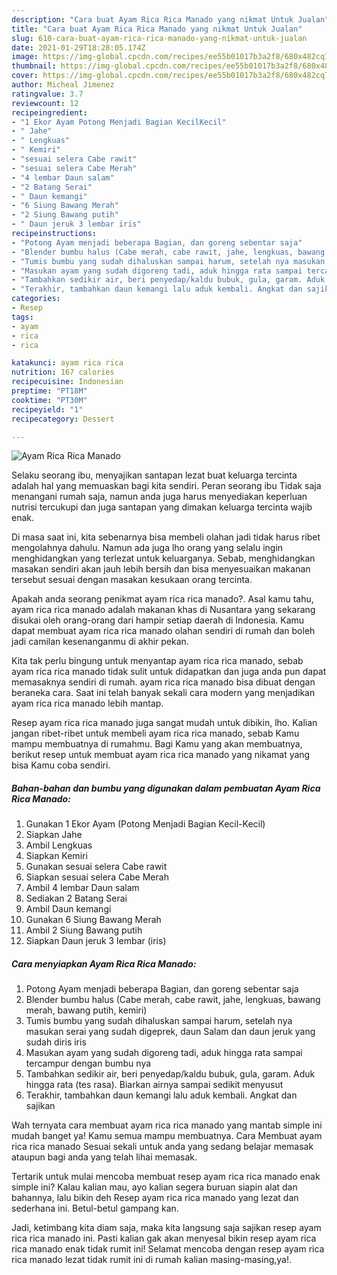 ```yaml
---
description: "Cara buat Ayam Rica Rica Manado yang nikmat Untuk Jualan"
title: "Cara buat Ayam Rica Rica Manado yang nikmat Untuk Jualan"
slug: 610-cara-buat-ayam-rica-rica-manado-yang-nikmat-untuk-jualan
date: 2021-01-29T18:28:05.174Z
image: https://img-global.cpcdn.com/recipes/ee55b01017b3a2f8/680x482cq70/ayam-rica-rica-manado-foto-resep-utama.jpg
thumbnail: https://img-global.cpcdn.com/recipes/ee55b01017b3a2f8/680x482cq70/ayam-rica-rica-manado-foto-resep-utama.jpg
cover: https://img-global.cpcdn.com/recipes/ee55b01017b3a2f8/680x482cq70/ayam-rica-rica-manado-foto-resep-utama.jpg
author: Micheal Jimenez
ratingvalue: 3.7
reviewcount: 12
recipeingredient:
- "1 Ekor Ayam Potong Menjadi Bagian KecilKecil"
- " Jahe"
- " Lengkuas"
- " Kemiri"
- "sesuai selera Cabe rawit"
- "sesuai selera Cabe Merah"
- "4 lembar Daun salam"
- "2 Batang Serai"
- " Daun kemangi"
- "6 Siung Bawang Merah"
- "2 Siung Bawang putih"
- " Daun jeruk 3 lembar iris"
recipeinstructions:
- "Potong Ayam menjadi beberapa Bagian, dan goreng sebentar saja"
- "Blender bumbu halus (Cabe merah, cabe rawit, jahe, lengkuas, bawang merah, bawang putih, kemiri)"
- "Tumis bumbu yang sudah dihaluskan sampai harum, setelah nya masukan serai yang sudah digeprek, daun Salam dan daun jeruk yang sudah diris iris"
- "Masukan ayam yang sudah digoreng tadi, aduk hingga rata sampai tercampur dengan bumbu nya"
- "Tambahkan sedikir air, beri penyedap/kaldu bubuk, gula, garam. Aduk hingga rata (tes rasa). Biarkan airnya sampai sedikit menyusut"
- "Terakhir, tambahkan daun kemangi lalu aduk kembali. Angkat dan sajikan"
categories:
- Resep
tags:
- ayam
- rica
- rica

katakunci: ayam rica rica 
nutrition: 167 calories
recipecuisine: Indonesian
preptime: "PT18M"
cooktime: "PT30M"
recipeyield: "1"
recipecategory: Dessert

---
```



![Ayam Rica Rica Manado](https://img-global.cpcdn.com/recipes/ee55b01017b3a2f8/680x482cq70/ayam-rica-rica-manado-foto-resep-utama.jpg)

Selaku seorang ibu, menyajikan santapan lezat buat keluarga tercinta adalah hal yang memuaskan bagi kita sendiri. Peran seorang ibu Tidak saja menangani rumah saja, namun anda juga harus menyediakan keperluan nutrisi tercukupi dan juga santapan yang dimakan keluarga tercinta wajib enak.

Di masa  saat ini, kita sebenarnya bisa membeli olahan jadi tidak harus ribet mengolahnya dahulu. Namun ada juga lho orang yang selalu ingin menghidangkan yang terlezat untuk keluarganya. Sebab, menghidangkan masakan sendiri akan jauh lebih bersih dan bisa menyesuaikan makanan tersebut sesuai dengan masakan kesukaan orang tercinta. 



Apakah anda seorang penikmat ayam rica rica manado?. Asal kamu tahu, ayam rica rica manado adalah makanan khas di Nusantara yang sekarang disukai oleh orang-orang dari hampir setiap daerah di Indonesia. Kamu dapat membuat ayam rica rica manado olahan sendiri di rumah dan boleh jadi camilan kesenanganmu di akhir pekan.

Kita tak perlu bingung untuk menyantap ayam rica rica manado, sebab ayam rica rica manado tidak sulit untuk didapatkan dan juga anda pun dapat memasaknya sendiri di rumah. ayam rica rica manado bisa dibuat dengan beraneka cara. Saat ini telah banyak sekali cara modern yang menjadikan ayam rica rica manado lebih mantap.

Resep ayam rica rica manado juga sangat mudah untuk dibikin, lho. Kalian jangan ribet-ribet untuk membeli ayam rica rica manado, sebab Kamu mampu membuatnya di rumahmu. Bagi Kamu yang akan membuatnya, berikut resep untuk membuat ayam rica rica manado yang nikamat yang bisa Kamu coba sendiri.

<!--inarticleads1-->

##### Bahan-bahan dan bumbu yang digunakan dalam pembuatan Ayam Rica Rica Manado:

1. Gunakan 1 Ekor Ayam (Potong Menjadi Bagian Kecil-Kecil)
1. Siapkan  Jahe
1. Ambil  Lengkuas
1. Siapkan  Kemiri
1. Gunakan sesuai selera Cabe rawit
1. Siapkan sesuai selera Cabe Merah
1. Ambil 4 lembar Daun salam
1. Sediakan 2 Batang Serai
1. Ambil  Daun kemangi
1. Gunakan 6 Siung Bawang Merah
1. Ambil 2 Siung Bawang putih
1. Siapkan  Daun jeruk 3 lembar (iris)




<!--inarticleads2-->

##### Cara menyiapkan Ayam Rica Rica Manado:

1. Potong Ayam menjadi beberapa Bagian, dan goreng sebentar saja
1. Blender bumbu halus (Cabe merah, cabe rawit, jahe, lengkuas, bawang merah, bawang putih, kemiri)
1. Tumis bumbu yang sudah dihaluskan sampai harum, setelah nya masukan serai yang sudah digeprek, daun Salam dan daun jeruk yang sudah diris iris
1. Masukan ayam yang sudah digoreng tadi, aduk hingga rata sampai tercampur dengan bumbu nya
1. Tambahkan sedikir air, beri penyedap/kaldu bubuk, gula, garam. Aduk hingga rata (tes rasa). Biarkan airnya sampai sedikit menyusut
1. Terakhir, tambahkan daun kemangi lalu aduk kembali. Angkat dan sajikan




Wah ternyata cara membuat ayam rica rica manado yang mantab simple ini mudah banget ya! Kamu semua mampu membuatnya. Cara Membuat ayam rica rica manado Sesuai sekali untuk anda yang sedang belajar memasak ataupun bagi anda yang telah lihai memasak.

Tertarik untuk mulai mencoba membuat resep ayam rica rica manado enak simple ini? Kalau kalian mau, ayo kalian segera buruan siapin alat dan bahannya, lalu bikin deh Resep ayam rica rica manado yang lezat dan sederhana ini. Betul-betul gampang kan. 

Jadi, ketimbang kita diam saja, maka kita langsung saja sajikan resep ayam rica rica manado ini. Pasti kalian gak akan menyesal bikin resep ayam rica rica manado enak tidak rumit ini! Selamat mencoba dengan resep ayam rica rica manado lezat tidak rumit ini di rumah kalian masing-masing,ya!.

